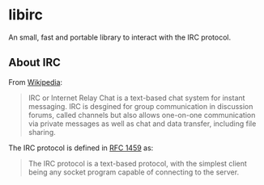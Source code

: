 # libirc

An small, fast and portable library to interact with the IRC protocol.



## About IRC

From [Wikipedia](https://en.wikipedia.org/wiki/IRC):
> IRC or Internet Relay Chat is a text-based chat system for instant messaging. IRC is desgined for group communication in discussion forums, called channels but also allows one-on-one communication via private messages as well as chat and data transfer, including file sharing. 

The IRC protocol is defined in [RFC 1459](https://www.rfc-editor.org/rfc/rfc1459) as:
> The IRC protocol is a text-based protocol, with the simplest client being any socket program capable of connecting to the server.






